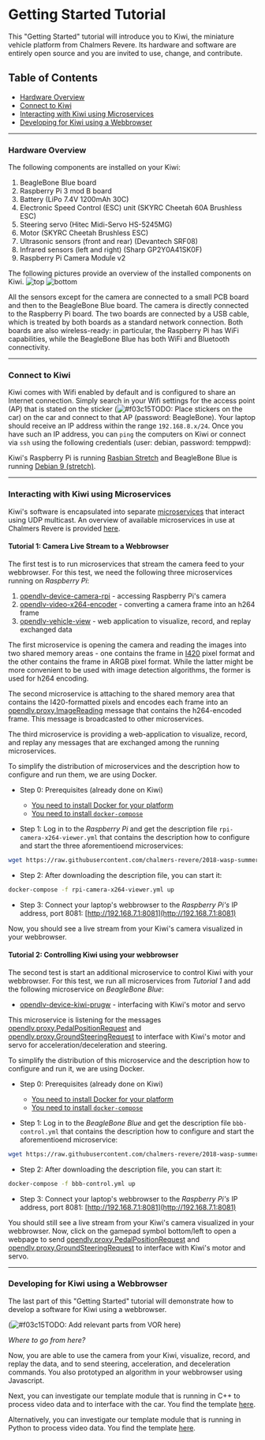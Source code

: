 # Getting Started Tutorial

This "Getting Started" tutorial will introduce you to Kiwi, the miniature vehicle platform from Chalmers Revere. Its hardware and software are entirely open source and you are invited to use, change, and contribute.

## Table of Contents
* [Hardware Overview](#hardware-overview)
* [Connect to Kiwi](#connect-to-kiwi)
* [Interacting with Kiwi using Microservices](#interacting-with-kiwi-using-microservices)
* [Developing for Kiwi using a Webbrowser](#developing-for-kiwi-using-a-webbrowser)

---

### Hardware Overview

The following components are installed on your Kiwi:

1. BeagleBone Blue board
2. Raspberry Pi 3 mod B board
3. Battery (LiPo 7.4V 1200mAh 30C)
4. Electronic Speed Control (ESC) unit (SKYRC Cheetah 60A Brushless ESC)
5. Steering servo (Hitec Midi-Servo HS-5245MG)
6. Motor (SKYRC Cheetah Brushless ESC)
7. Ultrasonic sensors (front and rear) (Devantech SRF08)
8. Infrared sensors (left and right) (Sharp GP2Y0A41SK0F)
9. Raspberry Pi Camera Module v2

The following pictures provide an overview of the installed components on Kiwi.
![top](https://github.com/chalmers-revere/2018-wasp-summer-school/raw/master/getting-started/images/front1.png)
![bottom](https://github.com/chalmers-revere/2018-wasp-summer-school/raw/master/getting-started/images/bottom.png)

All the sensors except for the camera are connected to a small PCB board and then to the BeagleBone Blue board. The camera is directly connected to the Raspberry Pi board. The two boards are connected by a USB cable, which is treated by both boards as a standard network connection. Both boards are also wireless-ready: in particular, the Raspberry Pi has WiFi capabilities, while the BeagleBone Blue has both WiFi and Bluetooth connectivity.

---

### Connect to Kiwi

Kiwi comes with Wifi enabled by default and is configured to share an Internet connection. Simply search in your Wifi settings for the access point (AP) that is stated on the sticker (![#f03c15](https://placehold.it/15/f03c15/000000?text=+)TODO: Place stickers on the car) on the car and connect to that AP (password: BeagleBone). Your laptop should receive an IP address within the range `192.168.8.x/24`. Once you have such an IP address, you can `ping` the computers on Kiwi or connect via `ssh` using the following credentials (user: debian, password: temppwd):

Kiwi's Raspberry Pi is running [Rasbian Stretch](https://www.raspberrypi.org/downloads/raspbian/) and BeagleBone Blue is running [Debian 9 (stretch)](https://debian.beagleboard.org/images/bone-debian-9.2-iot-armhf-2017-10-10-4gb.img.xz).

---

### Interacting with Kiwi using Microservices

Kiwi's software is encapsulated into separate [microservices](https://en.wikipedia.org/wiki/Microservices) that interact using UDP multicast. An overview of available microservices in use at Chalmers Revere is provided [here](https://github.com/chalmers-revere/opendlv).

#### Tutorial 1: Camera Live Stream to a Webbrowser

The first test is to run microservices that stream the camera feed to your webbrowser. For this test, we need the following three microservices running on *Raspberry Pi*:

1. [opendlv-device-camera-rpi](https://github.com/chalmers-revere/opendlv-device-camera-rpi) - accessing Raspberry Pi's camera
2. [opendlv-video-x264-encoder](https://github.com/chalmers-revere/opendlv-video-x264-encoder) - converting a camera frame into an h264 frame
3. [opendlv-vehicle-view](https://github.com/chalmers-revere/opendlv-vehicle-view) - web application to visualize, record, and replay exchanged data

The first microservice is opening the camera and reading the images into two shared memory areas - one contains the frame in [I420](https://wiki.videolan.org/YUV/#I420) pixel format and the other contains the frame in ARGB pixel format. While the latter might be more convenient to be used with image detection algorithms, the former is used for h264 encoding.

The second microservice is attaching to the shared memory area that contains the I420-formatted pixels and encodes each frame into an [opendlv.proxy.ImageReading](https://github.com/chalmers-revere/opendlv.standard-message-set/blob/40f0cdb83632c3d122d2f35e028331494313330f/opendlv.odvd#L150-L155) message that contains the h264-encoded frame. This message is broadcasted to other microservices.

The third microservice is providing a web-application to visualize, record, and replay any messages that are exchanged among the running microservices.

To simplify the distribution of microservices and the description how to configure and run them, we are using Docker. 

* Step 0: Prerequisites (already done on Kiwi)
  * [You need to install Docker for your platform](https://docs.docker.com/install/linux/docker-ce/debian/#install-docker-ce)
  * [You need to install `docker-compose`](https://docs.docker.com/compose/install/#install-compose)

* Step 1: Log in to the *Raspberry Pi* and get the description file `rpi-camera-x264-viewer.yml` that contains the description how to configure and start the three aforementioend microservices:
```bash
wget https://raw.githubusercontent.com/chalmers-revere/2018-wasp-summer-school/master/getting-started/rpi-camera-x264-viewer.yml
```

* Step 2: After downloading the description file, you can start it:
```bash
docker-compose -f rpi-camera-x264-viewer.yml up
```

* Step 3: Connect your laptop's webbrowser to the *Raspberry Pi's* IP address, port 8081: [http://192.168.7.1:8081](http://192.168.7.1:8081)

Now, you should see a live stream from your Kiwi's camera visualized in your webbrowser.


#### Tutorial 2: Controlling Kiwi using your webbrowser

The second test is start an additional microservice to control Kiwi with your webbrowser. For this test, we run all microservices from *Tutorial 1* and add the following microservice on *BeagleBone Blue*:

* [opendlv-device-kiwi-prugw](https://github.com/chalmers-revere/opendlv-device-kiwi-prugw) - interfacing with Kiwi's motor and servo

This microservice is listening for the messages [opendlv.proxy.PedalPositionRequest](https://github.com/chalmers-revere/opendlv.standard-message-set/blob/fb11778810a37d76d45e83e52ea054dac2e2a350/opendlv.odvd#L208-L210) and [opendlv.proxy.GroundSteeringRequest](https://github.com/chalmers-revere/opendlv.standard-message-set/blob/fb11778810a37d76d45e83e52ea054dac2e2a350/opendlv.odvd#L216-L218) to interface with Kiwi's motor and servo for acceleration/deceleration and steering.

To simplify the distribution of this microservice and the description how to configure and run it, we are using Docker. 

* Step 0: Prerequisites (already done on Kiwi)
  * [You need to install Docker for your platform](https://docs.docker.com/install/linux/docker-ce/debian/#install-docker-ce)
  * [You need to install `docker-compose`](https://docs.docker.com/compose/install/#install-compose)

* Step 1: Log in to the *BeagleBone Blue* and get the description file `bbb-control.yml` that contains the description how to configure and start the aforementioend microservice:
```bash
wget https://raw.githubusercontent.com/chalmers-revere/2018-wasp-summer-school/master/getting-started/bbb-control.yml
```

* Step 2: After downloading the description file, you can start it:
```bash
docker-compose -f bbb-control.yml up
```

* Step 3: Connect your laptop's webbrowser to the *Raspberry Pi's* IP address, port 8081: [http://192.168.7.1:8081](http://192.168.7.1:8081)

You should still see a live stream from your Kiwi's camera visualized in your webbrowser. Now, click on the gamepad symbol bottom/left to open a webpage to send [opendlv.proxy.PedalPositionRequest](https://github.com/chalmers-revere/opendlv.standard-message-set/blob/fb11778810a37d76d45e83e52ea054dac2e2a350/opendlv.odvd#L208-L210) and [opendlv.proxy.GroundSteeringRequest](https://github.com/chalmers-revere/opendlv.standard-message-set/blob/fb11778810a37d76d45e83e52ea054dac2e2a350/opendlv.odvd#L216-L218) to interface with Kiwi's motor and servo.

---

### Developing for Kiwi using a Webbrowser

The last part of this "Getting Started" tutorial will demonstrate how to develop a software for Kiwi using a webbrowser.

(![#f03c15](https://placehold.it/15/f03c15/000000?text=+)TODO: Add relevant parts from VOR here)

_Where to go from here?_

Now, you are able to use the camera from your Kiwi, visualize, record, and replay the data, and to send steering, acceleration, and deceleration commands. You also prototyped an algorithm in your webbrowser using Javascript.

Next, you can investigate our template module that is running in C++ to process video data and to interface with the car. You find the template [here](https://github.com/chalmers-revere/2018-wasp-summer-school/tree/master/templates/image-postprocessing-opencv).

Alternatively, you can investigate our template module that is running in Python to process video data. You find the template [here](https://github.com/chalmers-revere/2018-wasp-summer-school/tree/master/templates/image-postprocessing-opencv-python).
